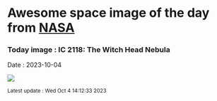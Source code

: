 
# Awesome space image of the day from [NASA](https://api.nasa.gov/)

### Today image : IC 2118: The Witch Head Nebula
Date : 2023-10-04

![](https://apod.nasa.gov/apod/image/2310/WitchHead_Alharbi_1080.jpg)

<small>Latest update : Wed Oct  4 14:12:33 2023</small>
        